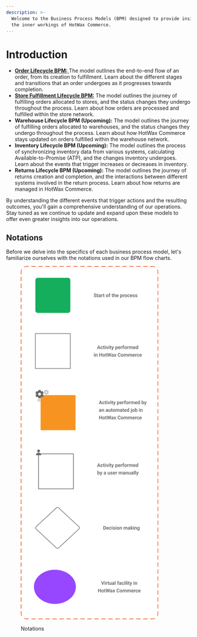 ```yaml
---
description: >-
  Welcome to the Business Process Models (BPM) designed to provide insights into
  the inner workings of HotWax Commerce.
---
```


# Introduction

* [**Order Lifecycle BPM:** ](orderlifecycle.md)The model outlines the end-to-end flow of an order, from its creation to fulfillment. Learn about the different stages and transitions that an order undergoes as it progresses towards completion.
* [**Store Fulfillment Lifecycle BPM:**](store.fulfillment.md) The model outlines the journey of fulfilling orders allocated to stores, and the status changes they undergo throughout the process. Learn about how orders are processed and fulfilled within the store network.
* **Warehouse Lifecycle BPM (Upcoming):** The model outlines the journey of fulfilling orders allocated to warehouses, and the status changes they undergo throughout the process. Learn about how HotWax Commerce stays updated on orders fulfilled within the warehouse network.
* **Inventory Lifecycle BPM (Upcoming):** The model outlines the process of synchronizing inventory data from various systems, calculating Available-to-Promise (ATP), and the changes inventory undergoes. Learn about the events that trigger increases or decreases in inventory.
* **Returns Lifecycle BPM (Upcoming):** The model outlines the journey of returns creation and completion, and the interactions between different systems involved in the return process. Learn about how returns are managed in HotWax Commerce.

By understanding the different events that trigger actions and the resulting outcomes, you'll gain a comprehensive understanding of our operations. Stay tuned as we continue to update and expand upon these models to offer even greater insights into our operations.

## Notations

Before we delve into the specifics of each business process model, let's familiarize ourselves with the notations used in our BPM flow charts.&#x20;

<figure><img src="../.gitbook/assets/notations (1).png" alt="" width="375"><figcaption><p>Notations</p></figcaption></figure>
